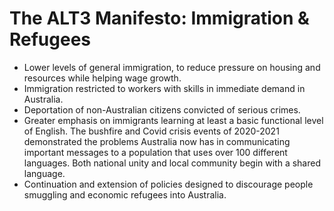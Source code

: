 # The ALT3 Manifesto: Immigration & Refugees

* Lower levels of general immigration, to reduce pressure on housing and resources while helping wage growth.
* Immigration restricted to workers with skills in immediate demand in Australia.
* Deportation of non-Australian citizens convicted of serious crimes.
* Greater emphasis on immigrants learning at least a basic functional level of English. The bushfire and Covid crisis events of 2020-2021 demonstrated the problems Australia now has in communicating important messages to a population that uses over 100 different languages. Both national unity and local community begin with a shared language.
* Continuation and extension of policies designed to discourage people smuggling and economic refugees into Australia.
